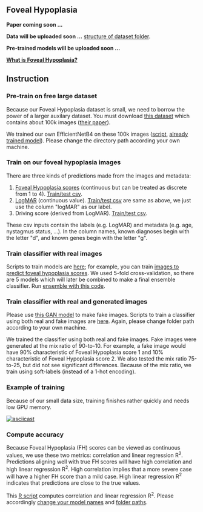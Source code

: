 ## Foveal Hypoplasia

**Paper coming soon ...**

**Data will be uploaded soon ...** [structure of dataset folder](https://asciinema.org/a/435740).

**Pre-trained models will be uploaded soon ...**

**[What is Foveal Hypoplasia?](https://en.wikipedia.org/wiki/Macular_hypoplasia)**


## Instruction 

### Pre-train on free large dataset

Because our Foveal Hypoplasia dataset is small, we need to borrow the power of a larger auxilary dataset. You must download [this dataset](https://data.mendeley.com/datasets/rscbjbr9sj/3) which contains about 100k images ([their paper](https://pubmed.ncbi.nlm.nih.gov/29474911/)).

We trained our own EfficientNetB4 on these 100k images ([script](https://github.com/datduong/ClassifyFovealHypoplasia/blob/master/Experiment/Scripts/train_100k_oct.sh), [already trained model]()). Please change the directory path according your own machine. 


### Train on our foveal hypoplasia images

There are three kinds of predictions made from the images and metadata: 
1. [Foveal Hypoplasia scores](https://www.researchgate.net/figure/Schematic-demonstrating-the-Leicester-Grading-System-for-Foveal-Hypoplasia-showing_fig1_337025851) (continuous but can be treated as discrete from 1 to 4). [Train/test csv](https://github.com/datduong/ClassifyFovealHypoplasia/blob/master/TrainTestInputs/FH_OCTs_label_train_input.csv).
2. [LogMAR](https://en.wikipedia.org/wiki/LogMAR_chart) (continuous value). [Train/test csv](https://github.com/datduong/ClassifyFovealHypoplasia/blob/master/TrainTestInputs/FH_OCTs_label_train_input.csv) are same as above, we just use the column "logMAR" as our label.
3. Driving score (derived from LogMAR). [Train/test csv](https://github.com/datduong/ClassifyFovealHypoplasia/blob/master/TrainTestInputs/FH_OCTs_label_train_input_driving.csv).

These csv inputs contain the labels (e.g. LogMAR) and metadata (e.g. age, nystagmus status, ...). In the column names, known diagnoses begin with the letter "d", and known genes begin with the letter "g".

### Train classifier with real images

Scripts to train models are [here](https://github.com/datduong/ClassifyFovealHypoplasia/tree/master/Experiment/Scripts); for example, you can train [images to predict foveal hypoplasia scores](https://github.com/datduong/ClassifyFovealHypoplasia/tree/master/Experiment/Scripts/Img_FH_score). We used 5-fold cross-validation, so there are 5 models which will later be combined to make a final ensemble classifier. Run [ensemble with this code](https://github.com/datduong/ClassifyFovealHypoplasia/blob/master/ensemble.sh). 

### Train classifier with real and generated images

Please use [this GAN model]() to make fake images. Scripts to train a classifier using both real and fake images are [here](https://github.com/datduong/ClassifyFovealHypoplasia/tree/master/Experiment/Scripts/Img_withfake_FH_score). Again, please change folder path according to your own machine. 

We trained the classifier using both real and fake images. Fake images were generated at the mix ratio of 90-to-10. For example, a fake image would have 90% characteristic of Foveal Hypoplasia score 1 and 10% characteristic of Foveal Hypoplasia score 2. We also tested the mix ratio 75-to-25, but did not see significant differences. Because of the mix ratio, we train using soft-labels (instead of a 1-hot encoding). 

### Example of training

Because of our small data size, training finishes rather quickly and needs low GPU memory. 

[![asciicast](https://asciinema.org/a/435777.svg)](https://asciinema.org/a/435777)


### Compute accuracy

Because Foveal Hypoplasia (FH) scores can be viewed as continuous values, we use these two metrics: correlation and linear regression R<sup>2</sup>. Predictions aligning well with true FH scores will have high correlation and high linear regression R<sup>2</sup>. High correlation implies that a more severe case will have a higher FH score than a mild case. High linear regression R<sup>2</sup> indicates that predictions are close to the true values. 

This [R script](https://github.com/datduong/ClassifyFovealHypoplasia/blob/master/GetFinalCorrR2.R) computes correlation and linear regression R<sup>2</sup>. Please accordingly [change your model names](https://github.com/datduong/ClassifyFovealHypoplasia/blob/master/GetFinalCorrR2.R#L8) and [folder paths](https://github.com/datduong/ClassifyFovealHypoplasia/blob/master/GetFinalCorrR2.R#L15). 

